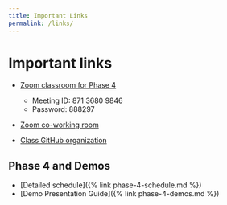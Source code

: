 ```yaml
---
title: Important Links
permalink: /links/
---
```


# Important links

* [Zoom classroom for Phase 4](https://us02web.zoom.us/j/87136809846?pwd=VER0ejNkaWFUQURjQ0xRVTVVYlkrUT09)
    - Meeting ID: 871 3680 9846
    - Password: 888297

* [Zoom co-working room](https://zoom.us/j/705824048)
* [Class GitHub organization](https://github.com/momentum-team-1)

## Phase 4 and Demos

* [Detailed schedule]({% link phase-4-schedule.md %})
* [Demo Presentation Guide]({% link phase-4-demos.md %})

